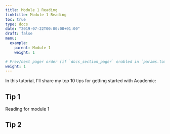 ```yaml
---
title: Module 1 Reading
linktitle: Module 1 Reading
toc: true
type: docs
date: "2019-07-22T00:00:00+01:00"
draft: false
menu:
  example:
    parent: Module 1
    weight: 1

# Prev/next pager order (if `docs_section_pager` enabled in `params.toml`)
weight: 1
---
```


In this tutorial, I'll share my top 10 tips for getting started with Academic:

## Tip 1

Reading for module 1

## Tip 2

